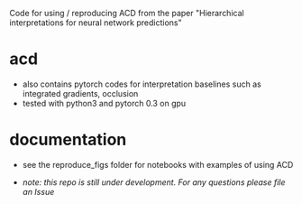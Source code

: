 Code for using / reproducing ACD from the paper "Hierarchical interpretations for neural network predictions"

# acd
- also contains pytorch codes for interpretation baselines such as integrated gradients, occlusion
- tested with python3 and pytorch 0.3 on gpu

# documentation
- see the reproduce_figs folder for notebooks with examples of using ACD

- *note: this repo is still under development. For any questions please file an Issue*